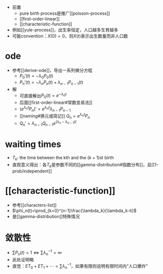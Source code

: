 - 前置
  - pure birth process是推广[[poisson-process]]
  - [[first-order-linear]]
  - [[characteristic-function]]
- 例如[[yule-process]]，出生率恒定，人口越多生育越多
- 可能convention：$X(0)=0$，则$X(t)$表示出生数量而非人口数
# ode
- 参考[[derive-ode]]，导出一系列微分方程
  - $P_0'(t)=-\lambda_0P_0(t)$
  - $P_n'(t)=-\lambda_n P_n(t)+\lambda_{n-1} P_{n-1}(t)$
- 解
  - 可直接解出$P_0(t)=e^{-\lambda_0t}$
  - 后面[[first-order-linear#常数变易法]]
  - $(e^{\lambda_nt}P_n)'=e^{\lambda_n t}\lambda_{n-1}P_{n-1}$
  - [[naming#换元或简记]] $Q_n=e^{\lambda_n t}P_n$
  - $Q_n' = \lambda_{n-1}Q_{n-1}e^{(\lambda_n-\lambda_{n-1})t}$
# waiting times
- $T_k$: the time between the kth and the $(k+1)$st birth
- 直观意义得出：各$T_k$是参数不同的[[gamma-distribution#指数分布]]，且[[1-prob/independent]]
# [[characteristic-function]]
- 参考[[characters-list]]
- $\phi_n(t)=\prod_{k=0}^{n-1}\frac{\lambda_k}{\lambda_k-it}$
- 是[[gamma-distribution]]特殊情况
# 敛散性
- $\sum P_n(t)=1\Leftrightarrow \sum \lambda_n^{-1}=\infty$
- 此处证明略
- 直觉：$ET_0+ET_1+\cdots = \sum \lambda_n^{-1}$，如果有限则说明有限时间内“人口爆炸”